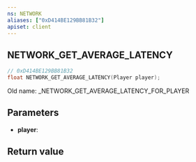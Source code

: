 ```yaml
---
ns: NETWORK
aliases: ["0xD414BE129BB81B32"]
apiset: client
---
```

## NETWORK_GET_AVERAGE_LATENCY

```c
// 0xD414BE129BB81B32
float NETWORK_GET_AVERAGE_LATENCY(Player player);
```

Old name: _NETWORK_GET_AVERAGE_LATENCY_FOR_PLAYER

## Parameters
* **player**:

## Return value

